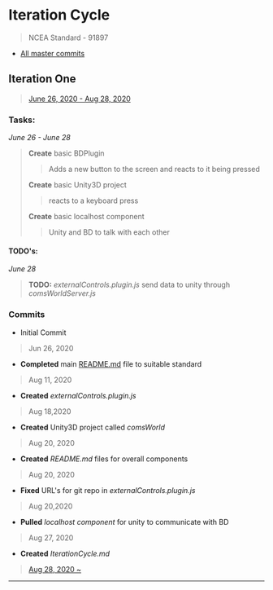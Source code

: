 # Iteration Cycle
>NCEA Standard - 91897

- [All master commits](https://github.com/ThierryGibbons/91896/commits/master)

## Iteration One
>[June 26, 2020 - Aug 28, 2020](https://github.com/ThierryGibbons/91896/commits?author=ThierryGibbons&since=2020-06-26&until=2020-08-28)

### Tasks:
*June 26 - June 28*
>**Create** basic BDPlugin
>>Adds a new button to the screen and reacts to it being pressed
>
>**Create** basic Unity3D project
>>reacts to a keyboard press
>
>**Create** basic localhost component
>>Unity and BD to talk with each other

#### TODO's:
*June 28*
>__TODO:__ *externalControls.plugin.js* send data to unity through *comsWorldServer.js*

### Commits

- Initial Commit
>Jun 26, 2020

- **Completed** main [README.md](github.com/ThierryGibbons/91896/blob/master/README.md) file to suitable standard
>Aug 11, 2020

- **Created** *externalControls.plugin.js*
>Aug 18,2020

- **Created** Unity3D project called *comsWorld*
>Aug 20, 2020

- **Created** *README.md* files for overall components
>Aug 20, 2020

- **Fixed** URL's for git repo in *externalControls.plugin.js*
>Aug 20,2020

- **Pulled** *localhost component* for unity to communicate with BD
>Aug 27, 2020

- **Created** *IterationCycle.md*
>[Aug 28, 2020 ~](https://github.com/ThierryGibbons/91896/commits?author=ThierryGibbons&since=2020-08-28)

___

